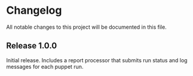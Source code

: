 # Changelog

All notable changes to this project will be documented in this file.

## Release 1.0.0

Initial release. Includes a report processor that submits run status and log
messages for each puppet run.
